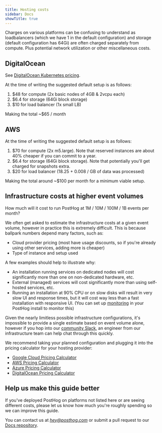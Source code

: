 ```yaml
---
title: Hosting costs
sidebar: Docs
showTitle: true
---
```


Charges on various platforms can be confusing to understand as loadbalancers (which we have 1 in the default configuration) and storage (default configuration has 64Gi) are often charged separately from compute. Plus potential network utilization or other miscellaneous costs.

## DigitalOcean

See [DigitalOcean Kubernetes pricing](https://www.digitalocean.com/pricing#kubernetes).

At the time of writing the suggested default setup is as follows:
1. $48 for compute (2x basic nodes of 4GB & 2vcpu each)
1. $6.4 for storage (64Gi block storage)
1. $10 for load balancer (1x small LB)

Making the total \~$65 / month

## AWS

At the time of writing the suggested default setup is as follows:
1. $70 for compute (2x m5.large). Note that reserved instances are about 40% cheaper if you can commit to a year.
1. $6.4 for storage (64Gi block storage). Note that potentially you'll get charged for snapshots extra.
1. $20 for load balancer (18.25 + 0.008 / GB of data was processed)

Making the total around \~$100 per month for a minimum viable setup.

## Infrastructure costs at higher event volumes

How much will it cost to run PostHog at 1M / 10M / 100M / 1B events per month?

We often get asked to estimate the infrastructure costs at a given event volume, however in practice this is extremely difficult. This is because ballpark numbers depend many factors, such as: 

- Cloud provider pricing (most have usage discounts, so if you're already using other services, adding more is cheaper)
- Type of instance and setup used

A few examples should help to illustrate why:

- An installation running services on dedicated nodes will cost significantly more than one on non-dedicated hardware, etc.
- External (managed) services will cost significantly more than using self-hosted services, etc.
- Running an installation at 90% CPU or on slow disks will result in very slow UI and response times, but it will cost way less than a fast installation with responsive UI. (You can set up [monitoring](https://github.com/PostHog/charts-clickhouse/blob/554ecd8ccb63098d77002051ecd6912de9f554d2/charts/posthog/Chart.yaml#L56-L60) in your PostHog install to monitor this)

Given the nearly limitless possible infrastructure configurations, it's impossible to provide a single estimate based on event volume alone, however if you hop into our [community Slack](/slack), an engineer from our infrastructure team can help chat through this quickly.

We recommend taking your planned configuration and plugging it into the pricing calculator for your hosting provider:

- [Google Cloud Pricing Calculator](https://cloud.google.com/products/calculator)
- [AWS Pricing Calculator](https://calculator.aws/#/)
- [Azure Pricing Calculator](https://azure.microsoft.com/pricing/calculator/)
- [DigitalOcean Pricing Calculator](https://www.digitalocean.com/pricing/calculator)

## Help us make this guide better

If you've deployed PostHog on platforms not listed here or are seeing different costs, please let us know how much you're roughly spending so we can improve this guide. 

You can contact us at _[hey@posthog.com](mailto:hey@posthog.com)_ or submit a pull request to our [Docs repository](https://github.com/PostHog/posthog.com).

